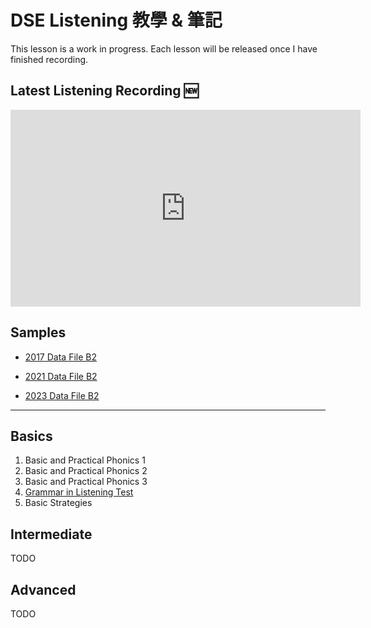 # DSE Listening 教學 & 筆記

This lesson is a work in progress. Each lesson will be released once I have finished recording.

## Latest Listening Recording 🆕

<iframe width="560" height="315" src="https://www.youtube.com/embed/GnQfZfEfq3Y?si=mvdd-avPyauSrWcI" title="YouTube video player" frameborder="0" allow="accelerometer; autoplay; clipboard-write; encrypted-media; gyroscope; picture-in-picture; web-share" referrerpolicy="strict-origin-when-cross-origin" allowfullscreen></iframe>

## Samples

- [2017 Data File B2](samples/2017_df_b2_tasks.md)

- [2021 Data File B2](samples/2021_df_b2_tasks.md)

- [2023 Data File B2](samples/2023_df_b2_tasks.md)



---

## Basics

1. Basic and Practical Phonics 1
2. Basic and Practical Phonics 2
3. Basic and Practical Phonics 3
4. [Grammar in Listening Test](grammar_skills.md)
5. Basic Strategies

## Intermediate

TODO

## Advanced

TODO
